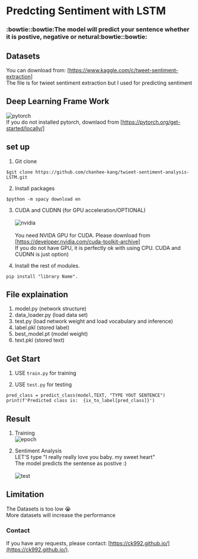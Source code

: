 # Predcting Sentiment with LSTM
<h3> :bowtie::bowtie:The model will predict your sentence whether it is postive, negative or netural:bowtie::bowtie:</h3>

## Datasets
You can download from: [https://www.kaggle.com/c/tweet-sentiment-extraction] <br>
The file is for twieet sentiment extraction but I used for predicting sentiment

## Deep Learning Frame Work
![pytorch](https://user-images.githubusercontent.com/26376653/84051109-9de92d80-a9e9-11ea-887d-06113adab7c0.jpg) <br>
If you do not installed pytorch, downlaod from [https://pytorch.org/get-started/locally/]

## set up
1. Git clone
```
$git clone https://github.com/chanhee-kang/twieet-sentiment-analysis-LSTM.git
```
2. Install packages
```
$python -m spacy download en
```
3. CUDA and CUDNN (for GPU acceleration/OPTIONAL)<br><br>
![nvidia](https://user-images.githubusercontent.com/26376653/84051534-48f9e700-a9ea-11ea-8faf-bd162daec013.png)<br><br>
You need NVIDA GPU for CUDA. Please download from [https://developer.nvidia.com/cuda-toolkit-archive] <br>
If you do not have GPU, it is perfectly ok with using CPU. CUDA and CUDNN is just option)

4. Install the rest of modules. 
```
pip install "library Name".
```

## File explaination
1. model.py (network structure)
2. data_loader.py (load data set)
3. test.py (load network weight and load vocabulary and inference)
4. label.pkl (stored label)
5. best_model.pt (model weight)
6. text.pkl (stored text)

## Get Start
1. USE <code>train.py</code> for training

2. USE <code>test.py</code> for testing
```
pred_class = predict_class(model,TEXT, "TYPE YOUT SENTENCE")
print(f'Predicted class is:  {ix_to_label[pred_class]}')
```
## Result
1. Training <br>
![epoch](https://user-images.githubusercontent.com/26376653/84519635-56c2ab80-ad0d-11ea-90e4-de21c8a9f4c7.PNG)

2. Sentiment Analysis <br>
LET'S type "I really really love you baby. my sweet heart" <br>
The model predicts the sentense as postive :) <br><br>
![test](https://user-images.githubusercontent.com/26376653/84519461-182cf100-ad0d-11ea-8d7e-8d15338b6c0a.PNG)

## Limitation
The Datasets is too low :sob: <br>
More datasets will increase the performance

### Contact
If you have any requests, please contact: [https://ck992.github.io/](https://ck992.github.io/).

